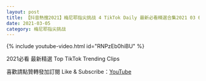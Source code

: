 ```yaml
---
layout: post
title: 【抖音熱搜2021】梅尼耶指尖挑战 4 TikTok Daily 最新必看精選合集2021 03 05
date: 2021-03-05
category: 梅尼耶指尖挑战
---
```


{% include youtube-video.html id="RNPzEb0hiBU" %}

2021必看 最新精選 Top TikTok Trending Clips

喜歡請點贊轉發加訂閱 Like & Subscribe：[YouTube](https://www.youtube.com/channel/UCAoR7VcanIPd04uEq_GIylA/videos)

